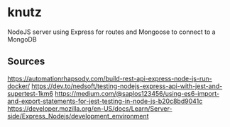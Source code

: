 # knutz
NodeJS server using Express for routes and Mongoose to connect to a MongoDB

## Sources
https://automationrhapsody.com/build-rest-api-express-node-js-run-docker/
https://dev.to/nedsoft/testing-nodejs-express-api-with-jest-and-supertest-1km6
https://medium.com/@saplos123456/using-es6-import-and-export-statements-for-jest-testing-in-node-js-b20c8bd9041c
https://developer.mozilla.org/en-US/docs/Learn/Server-side/Express_Nodejs/development_environment
